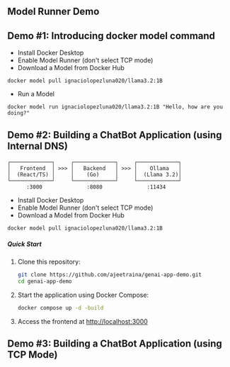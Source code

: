 ## Model Runner Demo


## Demo #1: Introducing docker model command

- Install Docker Desktop
- Enable Model Runner (don't select TCP mode)
- Download a Model from Docker Hub

```
docker model pull ignaciolopezluna020/llama3.2:1B
```

- Run a Model

```
docker model run ignaciolopezluna020/llama3.2:1B "Hello, how are you doing?"
```

## Demo #2: Building a ChatBot Application (using Internal DNS)

```
┌─────────────┐     ┌─────────────┐     ┌─────────────┐
│   Frontend  │ >>> │   Backend   │ >>> │    Ollama   │
│  (React/TS) │     │    (Go)     │     │  (Llama 3.2)│
└─────────────┘     └─────────────┘     └─────────────┘
      :3000              :8080              :11434
```

- Install Docker Desktop
- Enable Model Runner (don't select TCP mode)
- Download a Model from Docker Hub

```
docker model pull ignaciolopezluna020/llama3.2:1B
```

##### Quick Start

1. Clone this repository:
   ```bash
   git clone https://github.com/ajeetraina/genai-app-demo.git
   cd genai-app-demo

   ```

2. Start the application using Docker Compose:
   ```bash
   docker compose up -d -build
   ```

3. Access the frontend at [http://localhost:3000](http://localhost:3000)


## Demo #3: Building a ChatBot Application (using TCP Mode)






